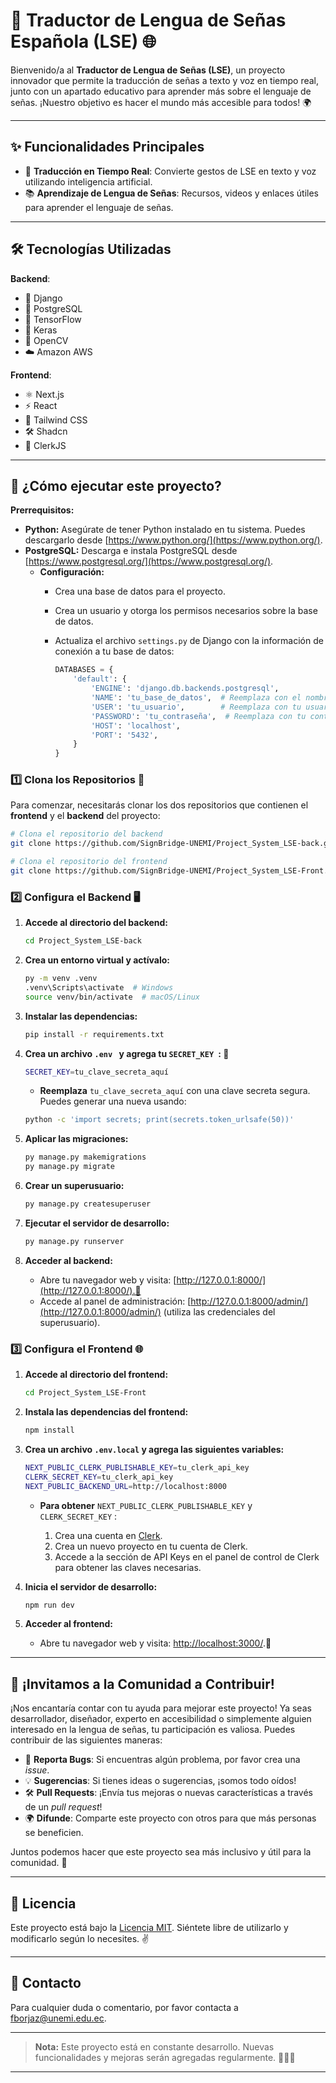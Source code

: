 # 👐 Traductor de Lengua de Señas Española (LSE) 🌐

Bienvenido/a al **Traductor de Lengua de Señas (LSE)**, un proyecto innovador que permite la traducción de señas a texto y voz en tiempo real, junto con un apartado educativo para aprender más sobre el lenguaje de señas. ¡Nuestro objetivo es hacer el mundo más accesible para todos! 🌍

---

## ✨ Funcionalidades Principales

- 🔄 **Traducción en Tiempo Real**: Convierte gestos de LSE en texto y voz utilizando inteligencia artificial.
- 📚 **Aprendizaje de Lengua de Señas**: Recursos, videos y enlaces útiles para aprender el lenguaje de señas.

---

## 🛠️ Tecnologías Utilizadas

**Backend**:  
- 🐍 Django  
- 🐘 PostgreSQL  
- 🤖 TensorFlow  
- 🔮 Keras  
- 🎥 OpenCV  
- ☁️ Amazon AWS  

**Frontend**:  
- ⚛️ Next.js  
- ⚡ React  
- 🎨 Tailwind CSS  
- 🛠️ Shadcn  
- 🔑 ClerkJS  

---

## 🚀 ¿Cómo ejecutar este proyecto?

**Prerrequisitos:**

*   **Python:** Asegúrate de tener Python instalado en tu sistema. Puedes descargarlo desde [https://www.python.org/](https://www.python.org/).
*   **PostgreSQL:** Descarga e instala PostgreSQL desde [https://www.postgresql.org/](https://www.postgresql.org/).
    *   **Configuración:**
        *   Crea una base de datos para el proyecto.
        *   Crea un usuario y otorga los permisos necesarios sobre la base de datos.
        *   Actualiza el archivo `settings.py` de Django con la información de conexión a tu base de datos:

            ```python
            DATABASES = {
                'default': {
                    'ENGINE': 'django.db.backends.postgresql',
                    'NAME': 'tu_base_de_datos',  # Reemplaza con el nombre de tu base de datos
                    'USER': 'tu_usuario',        # Reemplaza con tu usuario de PostgreSQL
                    'PASSWORD': 'tu_contraseña',  # Reemplaza con tu contraseña
                    'HOST': 'localhost',
                    'PORT': '5432',
                }
            }
            ```

### 1️⃣ Clona los Repositorios 📂

Para comenzar, necesitarás clonar los dos repositorios que contienen el **frontend** y el **backend** del proyecto:

```bash
# Clona el repositorio del backend
git clone https://github.com/SignBridge-UNEMI/Project_System_LSE-back.git

# Clona el repositorio del frontend
git clone https://github.com/SignBridge-UNEMI/Project_System_LSE-Front.git
```

### 2️⃣ Configura el Backend 🖥️

1.  **Accede al directorio del backend:**

    ```bash
    cd Project_System_LSE-back
    ```

2.  **Crea un entorno virtual y actívalo:**

    ```bash
    py -m venv .venv
    .venv\Scripts\activate  # Windows
    source venv/bin/activate  # macOS/Linux
    ```

3.  **Instalar las dependencias:**

    ```bash
    pip install -r requirements.txt
    ```

4.  **Crea un archivo  ```.env ``` y agrega tu  ```SECRET_KEY ```: 🤫**

    ```bash
    SECRET_KEY=tu_clave_secreta_aquí 
    ```
    
    - **Reemplaza** ```tu_clave_secreta_aquí``` con una clave secreta segura. Puedes generar una nueva usando:

    ```bash
    python -c 'import secrets; print(secrets.token_urlsafe(50))'
    ```

5.  **Aplicar las migraciones:**

    ```bash
    py manage.py makemigrations
    py manage.py migrate
    ```

6.  **Crear un superusuario:**

    ```bash
    py manage.py createsuperuser
    ```

7.  **Ejecutar el servidor de desarrollo:**

    ```bash
    py manage.py runserver
    ```

8.  **Acceder al backend:**

    *   Abre tu navegador web y visita: [http://127.0.0.1:8000/](http://127.0.0.1:8000/).🎉
    *   Accede al panel de administración: [http://127.0.0.1:8000/admin/](http://127.0.0.1:8000/admin/) (utiliza las credenciales del superusuario).


### 3️⃣ Configura el Frontend 🌐

1.  **Accede al directorio del frontend:**

    ```bash
    cd Project_System_LSE-Front
    ```

2.  **Instala las dependencias del frontend:**

    ```bash
    npm install
    ```

3.  **Crea un archivo ```.env.local``` y agrega las siguientes variables:**

    ```bash
    NEXT_PUBLIC_CLERK_PUBLISHABLE_KEY=tu_clerk_api_key
    CLERK_SECRET_KEY=tu_clerk_api_key
    NEXT_PUBLIC_BACKEND_URL=http://localhost:8000
    ```
    
    - **Para obtener** ```NEXT_PUBLIC_CLERK_PUBLISHABLE_KEY``` y ```CLERK_SECRET_KEY``` :

        1. Crea una cuenta en [Clerk](https://clerk.dev).
        2. Crea un nuevo proyecto en tu cuenta de Clerk.
        3. Accede a la sección de API Keys en el panel de control de Clerk para obtener las claves necesarias.

4.  **Inicia el servidor de desarrollo:**

    ```bash
    npm run dev
    ```

5.  **Acceder al frontend:**

    *   Abre tu navegador web y visita: [http://localhost:3000/](http://localhost:3000/).🚀

---

## 👐 ¡Invitamos a la Comunidad a Contribuir!

¡Nos encantaría contar con tu ayuda para mejorar este proyecto! Ya seas desarrollador, diseñador, experto en accesibilidad o simplemente alguien interesado en la lengua de señas, tu participación es valiosa. Puedes contribuir de las siguientes maneras:

- 🐛 **Reporta Bugs**: Si encuentras algún problema, por favor crea una *issue*.
- 💡 **Sugerencias**: Si tienes ideas o sugerencias, ¡somos todo oídos!
- 🛠️ **Pull Requests**: ¡Envía tus mejoras o nuevas características a través de un *pull request*!
- 🌍 **Difunde**: Comparte este proyecto con otros para que más personas se beneficien.

Juntos podemos hacer que este proyecto sea más inclusivo y útil para la comunidad. 🤝

---

## 📄 Licencia

Este proyecto está bajo la [Licencia MIT](LICENSE). Siéntete libre de utilizarlo y modificarlo según lo necesites. ✌️

---

## 💬 Contacto

Para cualquier duda o comentario, por favor contacta a [fborjaz@unemi.edu.ec](mailto:fborjaz@unemi.edu.ec).

---

> **Nota:** Este proyecto está en constante desarrollo. Nuevas funcionalidades y mejoras serán agregadas regularmente. 🚧👷‍♂️

---
